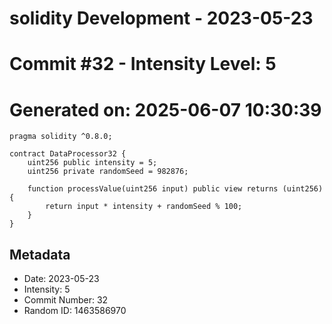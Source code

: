 ﻿# solidity Development - 2023-05-23
# Commit #32 - Intensity Level: 5
# Generated on: 2025-06-07 10:30:39
```solidity
pragma solidity ^0.8.0;

contract DataProcessor32 {
    uint256 public intensity = 5;
    uint256 private randomSeed = 982876;

    function processValue(uint256 input) public view returns (uint256) {
        return input * intensity + randomSeed % 100;
    }
}
```
## Metadata
- Date: 2023-05-23
- Intensity: 5
- Commit Number: 32
- Random ID: 1463586970
